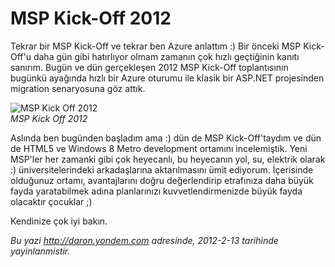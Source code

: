 # MSP Kick-Off 2012
Tekrar bir MSP Kick-Off ve tekrar ben Azure anlattım :) Bir önceki MSP
Kick-Off'u daha gün gibi hatırlıyor olmam zamanın çok hızlı geçtiğinin
kanıtı sanırım. Bugün ve dün gerçekleşen 2012 MSP Kick-Off toplantısının
bugünkü ayağında hızlı bir Azure oturumu ile klasik bir ASP.NET
projesinden migration senaryosuna göz attık.

![MSP Kick Off
2012](media/MSP_Kick_Off_2012/msp_kick.jpg)\
*MSP Kick Off 2012*

Aslında ben bugünden başladım ama :) dün de MSP Kick-Off'taydım ve dün
de HTML5 ve Windows 8 Metro development ortamını incelemiştik. Yeni
MSP'ler her zamanki gibi çok heyecanlı, bu heyecanın yol, su, elektrik
olarak :) üniversitelerindeki arkadaşlarına aktarılmasını ümit ediyorum.
İçerisinde olduğunuz ortamı, avantajlarını doğru değerlendirip
etrafınıza daha büyük fayda yaratabilmek adına planlarınızı
kuvvetlendirmenizde büyük fayda olacaktır çocuklar ;)

Kendinize çok iyi bakın.



*Bu yazi http://daron.yondem.com adresinde, 2012-2-13 tarihinde yayinlanmistir.*
